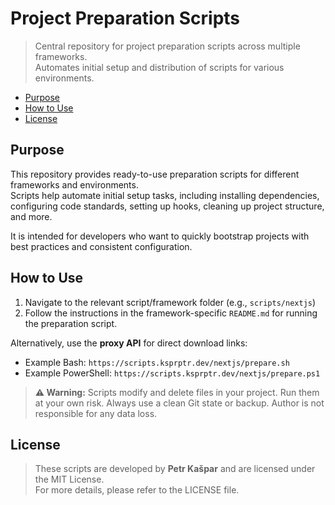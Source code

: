 # Project Preparation Scripts

> Central repository for project preparation scripts across multiple frameworks.  
> Automates initial setup and distribution of scripts for various environments.

- [Purpose](#purpose)
- [How to Use](#how-to-use)
- [License](#license)

## Purpose

This repository provides ready-to-use preparation scripts for different frameworks and environments.  
Scripts help automate initial setup tasks, including installing dependencies, configuring code standards, setting up hooks, cleaning up project structure, and more.

It is intended for developers who want to quickly bootstrap projects with best practices and consistent configuration.

## How to Use

1. Navigate to the relevant script/framework folder (e.g., `scripts/nextjs`)
2. Follow the instructions in the framework-specific `README.md` for running the preparation script.

Alternatively, use the **proxy API** for direct download links:

- Example Bash: `https://scripts.ksprptr.dev/nextjs/prepare.sh`
- Example PowerShell: `https://scripts.ksprptr.dev/nextjs/prepare.ps1`

> **⚠️ Warning:** Scripts modify and delete files in your project. Run them at your own risk. Always use a clean Git state or backup. Author is not responsible for any data loss.

## License

> These scripts are developed by **Petr Kašpar** and are licensed under the MIT License.  
> For more details, please refer to the LICENSE file.
